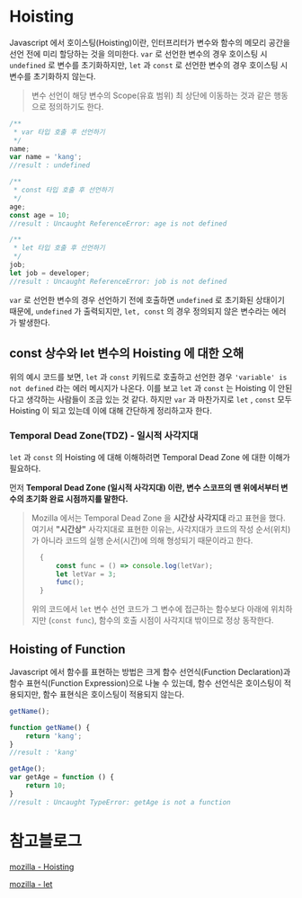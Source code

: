 # Hoisting

Javascript 에서 호이스팅(Hoisting)이란, 인터프리터가 변수와 함수의 메모리 공간을 선언 전에 미리 할당하는 것을 의미한다.
```var``` 로 선언한 변수의 경우 호이스팅 시 ```undefined``` 로 변수를 초기화하지만, 
```let``` 과 ```const``` 로 선언한 변수의 경우 호이스팅 시 변수를 초기화하지 않는다.

> 변수 선언이 해당 변수의 Scope(유효 범위) 최 상단에 이동하는 것과 같은 행동으로 정의하기도 한다. 

```javascript
/**
 * var 타입 호출 후 선언하기
 */
name;
var name = 'kang';
//result : undefined

/**
 * const 타입 호출 후 선언하기
 */
age;
const age = 10;
//result : Uncaught ReferenceError: age is not defined

/**
 * let 타입 호출 후 선언하기
 */
job;
let job = developer;
//result : Uncaught ReferenceError: job is not defined
```

```var``` 로 선언한 변수의 경우 선언하기 전에 호출하면 ```undefined``` 로 초기화된 상태이기 때문에, ```undefined``` 가 출력되지만,
```let, const``` 의 경우 정의되지 않은 변수라는 에러가 발생한다.

## const 상수와 let 변수의 Hoisting 에 대한 오해

위의 예시 코드를 보면, ```let``` 과 ```const``` 키워드로 호출하고 선언한 경우 ```'variable' is not defined``` 라는 에러 메시지가 나온다.
이를 보고 ```let``` 과 ```const``` 는 Hoisting 이 안된다고 생각하는 사람들이 조금 있는 것 같다.
하지만 ```var``` 과 마찬가지로 ```let``` , ```const``` 모두 Hoisting 이 되고 있는데 이에 대해 간단하게 정리하고자 한다.

### Temporal Dead Zone(TDZ) - 일시적 사각지대

```let``` 과 ```const``` 의 Hoisting 에 대해 이해하려면 Temporal Dead Zone 에 대한 이해가 필요하다.

먼저 **Temporal Dead Zone (일시적 사각지대) 이란, 변수 스코프의 맨 위에서부터 변수의 초기화 완료 시점까지를 말한다.**

> Mozilla 에서는 Temporal Dead Zone 을 **시간상 사각지대** 라고 표현을 했다.
> 여기서 **"시간상"** 사각지대로 표현한 이유는, 사각지대가 코드의 작성 순서(위치)가 아니라 코드의 실행 순서(시간)에 의해 형성되기 때문이라고 한다.
> 
> ```javascript
>   {
>       const func = () => console.log(letVar);
>       let letVar = 3;
>       func();
>   }
>```
> 
> 위의 코드에서 ```let``` 변수 선언 코드가 그 변수에 접근하는 함수보다 아래에 위치하지만 (```const func```),
> 함수의 호출 시점이 사각지대 밖이므로 정상 동작한다.


## Hoisting of Function

Javascript 에서 함수를 표현하는 방법은 크게 함수 선언식(Function Declaration)과 함수 표현식(Function Expression)으로 나눌 수 있는데,
함수 선언식은 호이스팅이 적용되지만, 함수 표현식은 호이스팅이 적용되지 않는다.

```javascript
getName();

function getName() {
    return 'kang';
}
//result : 'kang'

getAge();
var getAge = function () {
    return 10;
}
//result : Uncaught TypeError: getAge is not a function
```

# 참고블로그

[mozilla - Hoisting](https://developer.mozilla.org/ko/docs/Glossary/Hoisting)

[mozilla - let](https://developer.mozilla.org/ko/docs/Web/JavaScript/Reference/Statements/let)
